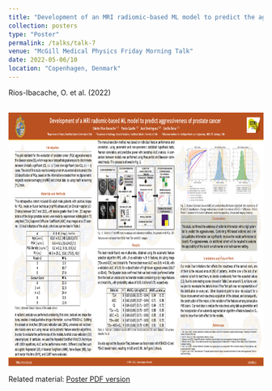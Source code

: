 ```yaml
---
title: "Development of an MRI radiomic-based ML model to predict the aggressiveness of prostate cancer"
collection: posters
type: "Poster"
permalink: /talks/talk-7
venue: "McGill Medical Physics Friday Morning Talk"
date: 2022-05-06/10
location: "Copenhagen, Denmark"
---
```


Rios-Ibacache, O. et al. (2022) 

<center><br/><img src='/files/Poster___ESTRO.png' width="800" height="500"></center>

Related material: [Poster PDF version](http://odetteriosi.github.io/files/Poster___ESTRO.pdf)
